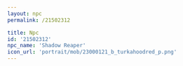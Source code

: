```yaml
---
layout: npc
permalink: /21502312

title: Npc
id: '21502312'
npc_name: 'Shadow Reaper'
icon_url: 'portrait/mob/23000121_b_turkahoodred_p.png'
---
```

